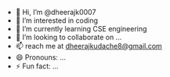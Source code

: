 - 👋 Hi, I’m @dheerajk0007
- 👀 I’m interested in coding
- 🌱 I’m currently learning CSE engineering
- 💞️ I’m looking to collaborate on ...
- 📫 reach me at dheerajkudache8@gmail.com
- 😄 Pronouns: ...
- ⚡ Fun fact: ...

<!---
dheerajk0007/dheerajk0007 is a ✨ special ✨ repository because its `README.md` (this file) appears on your GitHub profile.
You can click the Preview link to take a look at your changes.
--->
